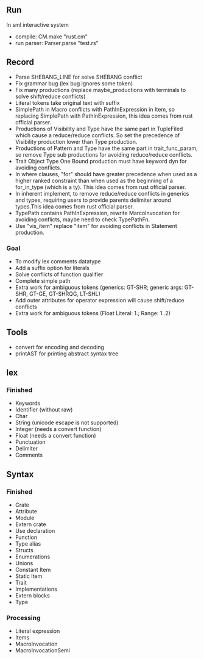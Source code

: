 ## Run
In sml interactive system
+ compile: CM.make "rust.cm"
+ run parser: Parser.parse "test.rs"

## Record
+ Parse SHEBANG_LINE for solve SHEBANG conflict
+ Fix grammar bug (lex bug ignores some token)
+ Fix many productions (replace maybe_productions with terminals to solve shift/reduce conflicts)
+ Literal tokens take original text with suffix
+ SimplePath in Macro conflicts with PathInExpression in Item, so replacing SimplePath with PathInExpression, this idea comes from rust official parser.
+ Productions of Visibility and Type have the same part in TupleFiled which cause a reduce/reduce conflicts. So set the precedence of Visibility production lower than Type production.
+ Productions of Pattern and Type have the same part in trait_func_param, so remove Type sub productions for avoiding reduce/reduce conflicts.
+ Trait Object Type One Bound production must have keyword dyn for avoiding conflicts.
+ In where clauses, "for" should have greater precedence when used as a higher ranked constraint than when used as the beginning of a
for_in_type (which is a ty). This idea comes from rust official parser.
+ In inherent implement, to remove reduce/reduce conflicts in generics and types, requiring users to provide parents delimiter around types.This idea comes from rust official parser.
+ TypePath contains PathInExpression, rewrite MarcoInvocation for avoiding conflicts, maybe need to check TypePathFn.
+ Use "vis_item" replace "item" for avoiding conflicts in Statement production.
### Goal
+ To modify lex comments datatype
+ Add a suffix option for literals
+ Solve conflicts of function qualifier
+ Complete simple path
+ Extra work for ambiguous tokens
(generics: GT-SHR;
generic args: GT-SHR, GT-GE, GT-SHRQG, LT-SHL)
+ Add outer attributes for operator expression will cause shift/reduce conflicts
+ Extra work for ambiguous tokens
(Float Literal: 1.; Range: 1..2)

## Tools
+ convert for encoding and decoding
+ printAST for printing abstract syntax tree

## lex
### Finished
+ Keywords
+ Identifier (without raw)
+ Char
+ String (unicode escape is not supported)
+ Integer (needs a convert function)
+ Float (needs a convert function)
+ Punctuation
+ Delimiter
+ Comments

## Syntax
### Finished
+ Crate
+ Attribute
+ Module
+ Extern crate
+ Use declaration
+ Function
+ Type alias
+ Structs
+ Enumerations
+ Unions
+ Constant Item
+ Static Item
+ Trait
+ Implementations
+ Extern blocks
+ Type
### Processing
+ Literal expression
+ Items
+ MacroInvocation
+ MacroInvocationSemi
